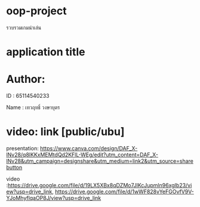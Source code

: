 # oop-project
รวบรวมเกมน่าเล่น
# application title
# Author:
ID : 65114540233

Name : เทวฤทธิ์ วงษาบุตร
# video: link [public/ubu]

presentation: https://www.canva.com/design/DAF_X-lNv28/q8lKKxMEMtdQd2KFlL-WEg/edit?utm_content=DAF_X-lNv28&utm_campaign=designshare&utm_medium=link2&utm_source=sharebutton

video :https://drive.google.com/file/d/19LX5XBx8qDZMo7JlKcJupmln96xgIb23/view?usp=drive_link, https://drive.google.com/file/d/1wWF828vYeFGOvfV9V-YJoMhyflqaOP8J/view?usp=drive_link

